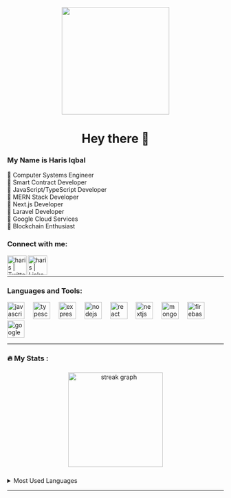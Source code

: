 <div align="center">
  <img height="250" src="https://drive.google.com/uc?id=1AZPIKOAESD8aSe6-6G-v-d1SF_JjdC0y"/>
</div>


<h1 align="center">Hey there 👋</h1>


### My Name is Haris Iqbal

  :pushpin: Computer Systems Engineer <br/>
  :pushpin: Smart Contract Developer <br/>
  :pushpin: JavaScript/TypeScript Developer <br/>
  :pushpin: MERN Stack Developer <br/>
  :pushpin: Next.js Developer <br/>
  :pushpin: Laravel Developer <br/>
  :pushpin: Google Cloud Services <br/>
  :pushpin: Blockchain Enthusiast


### Connect with me:
<!-- [<img align="left" alt="codeSTACKr.com" width="22px" src="https://raw.githubusercontent.com/iconic/open-iconic/master/svg/globe.svg" />][website] -->
<!-- [<img align="left" alt="codeSTACKr.com" width="22px" src="https://raw.githubusercontent.com/iconic/open-iconic/master/svg/globe.svg" />][website] -->
<!-- [<img align="left" alt="codeSTACKr | YouTube" width="22px" src="https://cdn.jsdelivr.net/npm/simple-icons@v3/icons/youtube.svg" />][youtube] -->
<!-- [<img align="left" alt="codeSTACKr | YouTube" width="22px" src="https://cdn.jsdelivr.net/npm/simple-icons@v3/icons/youtube.svg" />][youtube] -->
[<img align="left" alt="haris | Twitter" width="45rem" src="https://user-images.githubusercontent.com/73984528/157232500-1f9778e0-8b84-476f-9c38-f1159f26875f.png" />][twitter]
[<img align="left" alt="haris | LinkedIn" width="45rem" src="https://user-images.githubusercontent.com/73984528/157232499-bafa66e2-04e5-4ce1-8a03-6a41d1105da9.png" />][linkedin]
<!-- [<img align="left" alt="haris | Instagram" width="45rem" src="https://user-images.githubusercontent.com/73984528/157232497-83349994-0cd7-461f-96cf-b9b773bc24ca.png" />][instagram] -->

<br/>

[website]: https://www.linkedin.com/in/harisiqbal8/
[twitter]: https://twitter.com/haris_iqbal8
<!-- [youtube]: https://www.youtube.com/ -->
<!-- [instagram]: https://www.instagram.com/ -->
[linkedin]: https://www.linkedin.com/in/harisiqbal8/

<br/>
<hr/>


### Languages and Tools:

<div align="left">
  <img src="https://cdn.jsdelivr.net/gh/devicons/devicon/icons/javascript/javascript-original.svg" height="40" alt="javascript logo"  />
  <img width="12" />
  <img src="https://cdn.jsdelivr.net/gh/devicons/devicon/icons/typescript/typescript-original.svg" height="40" alt="typescript logo"  />
  <img width="12" />
  <img src="https://cdn.jsdelivr.net/gh/devicons/devicon/icons/express/express-original.svg" height="40" alt="express logo"  />
  <img width="12" />
  <img src="https://cdn.jsdelivr.net/gh/devicons/devicon/icons/nodejs/nodejs-original.svg" height="40" alt="nodejs logo"  />
  <img width="12" />
  <img src="https://cdn.jsdelivr.net/gh/devicons/devicon/icons/react/react-original.svg" height="40" alt="react logo"  />
  <img width="12" />
  <img src="https://cdn.jsdelivr.net/gh/devicons/devicon/icons/nextjs/nextjs-original.svg" height="40" alt="nextjs logo"  />
  <img width="12" />
  <img src="https://cdn.jsdelivr.net/gh/devicons/devicon/icons/mongodb/mongodb-original.svg" height="40" alt="mongodb logo"  />
  <img width="12" />
  <img src="https://cdn.jsdelivr.net/gh/devicons/devicon/icons/firebase/firebase-plain.svg" height="40" alt="firebase logo"  />
  <img width="12" />
  <img src="https://cdn.jsdelivr.net/gh/devicons/devicon/icons/googlecloud/googlecloud-original.svg" height="40" alt="googlecloud logo"  />
</div>


<hr/>

<div>

<h3 align="left">🔥 My Stats :</h3>

###

<div align="center">
  <img src="https://streak-stats.demolab.com?user=harisiqbal8&locale=en&mode=daily&theme=dark&hide_border=false&border_radius=5&order=3" height="220" alt="streak graph"  />
</div>

###

<div>
<details>
  <summary>Most Used Languages</summary>
<p>
  <img align="center" src="https://github-readme-stats.vercel.app/api/top-langs/?username=harisiqbal8&layout=compact&theme=dark" alt="harisiqbal8" /></p>
</details>
</div>

<hr/>
